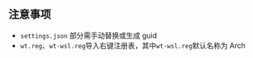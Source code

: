 ## 注意事项

 - `settings.json` 部分需手动替换或生成 guid
 - `wt.reg`、`wt-wsl.reg`导入右键注册表，其中`wt-wsl.reg`默认名称为 Arch